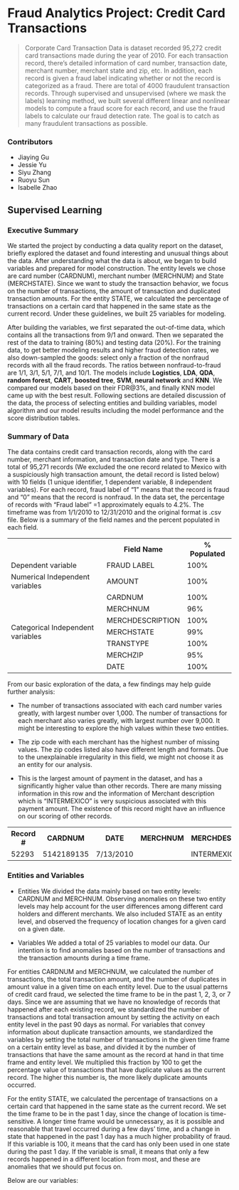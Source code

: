 # Fraud Analytics Project: Credit Card Transactions

>Corporate Card Transaction Data is dataset recorded 95,272 credit card transactions made during the year of 2010. For each transaction record, there’s detailed information of card number, transaction date, merchant number, merchant state and zip, etc. In addition, each record is given a fraud label indicating whether or not the record is categorized as a fraud. There are total of 4000 fraudulent transaction records. Through supervised and unsupervised (where we mask the labels) learning method, we built several different linear and nonlinear models to compute a fraud score for each record, and use the fraud labels to calculate our fraud detection rate. The goal is to catch as many fraudulent transactions as possible.

### Contributors

- Jiaying Gu
- Jessie Yu
- Siyu Zhang
- Ruoyu Sun
- Isabelle Zhao

## Supervised Learning

### Executive Summary

We started the project by conducting a data quality report on the dataset, briefly explored the dataset and found interesting and unusual things about the data. After understanding what the data is about, we began to build variables and prepared for model construction. The entity levels we chose are card number (CARDNUM), merchant number (MERCHNUM) and State (MERCHSTATE). Since we want to study the transaction behavior, we focus on the number of transactions, the amount of transaction and duplicated transaction amounts. For the entity STATE, we calculated the percentage of transactions on a certain card that happened in the same state as the current record. Under these guidelines, we built 25 variables for modeling. 

After building the variables, we first separated the out-of-time data, which contains all the transactions from 9/1 and onward. Then we separated the rest of the data to training (80%) and testing data (20%). For the training data, to get better modeling results and higher fraud detection rates, we also down-sampled the goods: select only a fraction of the nonfraud records with all the fraud records. The ratios between nonfraud-to-fraud are 1/1, 3/1, 5/1, 7/1, and 10/1. The models include **Logistics**, **LDA**, **QDA**, **random forest**, **CART**, **boosted tree**, **SVM**, **neural network** and **KNN**. We compared our models based on their FDR@3%, and finally KNN model came up with the best result. Following sections are detailed discussion of the data, the process of selecting entities and building variables, model algorithm and our model results including the model performance and the score distribution tables.

### Summary of Data

The data contains credit card transaction records, along with the card number, merchant information, and transaction date and type. There is a total of 95,271 records (We excluded the one record related to Mexico with a suspiciously high transaction amount, the detail record is listed below) with 10 fields (1 unique identifier, 1 dependent variable, 8 independent variables). For each record, fraud label of “1” means that the record is fraud and “0” means that the record is nonfraud. In the data set, the percentage of records with “Fraud label” =1 approximately equals to 4.2%. The timeframe was from 1/1/2010 to 12/31/2010 and the original format is .csv file. Below is a summary of the field names and the percent populated in each field.

<table>
  <tr>
    <th></th>
    <th>Field Name</th>
    <th>% Populated</th>
  </tr>
  <tr>
    <td>Dependent variable</td>
    <td>FRAUD LABEL</td>
    <td>100%</td>
  </tr>
  <tr>
    <td>Numerical Independent variables</td>
    <td>AMOUNT</td>
    <td>100%</td>
  </tr>
  <tr>
    <td rowspan="7">Categorical Independent variables</td>
    <td>CARDNUM</td>
    <td>100%</td>
  </tr>
  <tr>
    <td>MERCHNUM</td>
    <td>96%</td>
  </tr>
  <tr>
    <td>MERCHDESCRIPTION</td>
    <td>100%</td>
  </tr>
  <tr>
    <td>MERCHSTATE</td>
    <td>99%</td>
  </tr>
  <tr>
    <td>TRANSTYPE</td>
    <td>100%</td>
  </tr>
  <tr>
    <td>MERCHZIP</td>
    <td>95%</td>
  </tr>
  <tr>
    <td>DATE</td>
    <td>100%</td>
  </tr>
</table>

From our basic exploration of the data, a few findings may help guide further analysis:

- The number of transactions associated with each card number varies greatly, with largest number over 1,000. The number of transactions for each merchant also varies greatly, with largest number over 9,000. It might be interesting to explore the high values within these two entities.

- The zip code with each merchant has the highest number of missing values. The zip codes listed also have different length and formats. Due to the unexplainable irregularity in this field, we might not choose it as an entity for our analysis.

- This is the largest amount of payment in the dataset, and has a significantly higher value than other records. There are many missing information in this row and the information of Merchant description which is “INTERMEXICO” is very suspicious associated with this payment amount. The existence of this record might have an influence on our scoring of other records.
<table>
  <tr>
    <th>Record #</th>
    <th>CARDNUM</th>
    <th>DATE</th>
    <th>MERCHNUM</th>
    <th>MERCHDESCRIPTION</th>
    <th>MERCHSTATE</th>
    <th>MERCHZIP</th>
    <th>TRANSTYPE</th>
    <th>AMOUNT</th>
  </tr>
  <tr>
    <td>52293</td>
    <td>5142189135</td>
    <td>7/13/2010</td>
    <td></td>
    <td>INTERMEXICO</td>
    <td></td>
    <td></td>
    <td>P</td>
    <td>$3,102,045.53</td>
  </tr>
</table>

### Entities and Variables

- Entities
We divided the data mainly based on two entity levels: CARDNUM and MERCHNUM. Observing anomalies on these two entity levels may help account for the user differences among different card holders and different merchants. We also included STATE as an entity level, and observed the frequency of location changes for a given card on a given date.

- Variables
We added a total of 25 variables to model our data. Our intention is to find anomalies based on the number of transactions and the transaction amounts during a time frame. 

For entities CARDNUM and MERCHNUM, we calculated the number of transactions, the total transaction amount, and the number of duplicates in amount value in a given time on each entity level. Due to the usual patterns of credit card fraud, we selected the time frame to be in the past 1, 2, 3, or 7 days. Since we are assuming that we have no knowledge of records that happened after each existing record, we standardized the number of transactions and total transaction amount by setting the activity on each entity level in the past 90 days as normal. For variables that convey information about duplicate transaction amounts, we standardized the variables by setting the total number of transactions in the given time frame on a certain entity level as base, and divided it by the number of transactions that have the same amount as the record at hand in that time frame and entity level. We multiplied this fraction by 100 to get the percentage value of transactions that have duplicate values as the current record. The higher this number is, the more likely duplicate amounts occurred.

For the entity STATE, we calculated the percentage of transactions on a certain card that happened in the same state as the current record. We set the time frame to be in the past 1 day, since the change of location is time-sensitive. A longer time frame would be unnecessary, as it is possible and reasonable that travel occurred during a few days’ time, and a change in state that happened in the past 1 day has a much higher probability of fraud. If this variable is 100, it means that the card has only been used in one state during the past 1 day. If the variable is small, it means that only a few records happened in a different location from most, and these are anomalies that we should put focus on.

Below are our variables:
